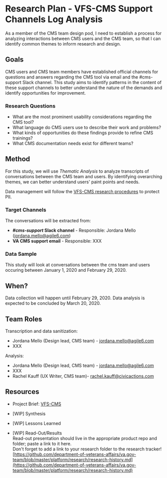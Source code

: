 # Research Plan - VFS-CMS Support Channels Log Analysis
As a member of the CMS team design pod, I need to establish a process for analyzing interactions between CMS users and the CMS team, so that I can identify common themes to inform research and design.	

## Goals	
CMS users and CMS team members have established official channels for questions and answers regarding the CMS tool via email and the #cms-support Slack channel. This study aims to identify patterns in the content of these support channels to better understand the nature of the demands and identify opportunities for improvement.

### Research Questions
- What are the most prominent usability considerations regarding the CMS tool?
- What language do CMS users use to describe their work and problems?
- What kinds of opportunities do these findings provide to refine CMS trainings?
- What CMS documentation needs exist for different teams?

## Method	
For this study, we will use _Thematic Analysis_ to analyze transcripts of conversations between the CMS team and users. By identifying overarching themes, we can better understand users' paint points and needs.

Data management will follow the [VFS-CMS research procedures](https://github.com/department-of-veterans-affairs/va.gov-team/tree/master/platform/cms/authoring-experience/research/research-procedures) to protect PII.

### Target Channels
The conversations will be extracted from:
* <b>_#cms-support_ Slack channel</b> - Responsible: Jordana Mello (jordana.mello@agile6.com)
* <b>VA CMS support email</b> - Responsible: XXX

### Data Sample
This study will look at conversations between the cms team and users occuring between January 1, 2020 and February 29, 2020.

## When? 	
Data collection will happen until February 29, 2020. Data analysis is expected to be concluded by March 20, 2020.
	
## Team Roles	
Transcription and data sanitization:
* Jordana Mello (Design lead, CMS team) - jordana.mello@agile6.com
* XXX

Analysis:
* Jordana Mello (Design lead, CMS team) - jordana.mello@agile6.com
* XXX
* Rachel Kauff (UX Writer, CMS team)- rachel.kauff@civicactions.com

## Resources	
* Project Brief: [VFS-CMS](https://github.com/department-of-veterans-affairs/va.gov-team/tree/master/platform/cms)

* [WIP] Synthesis	
	
* [WIP] Lessons Learned
	
* [WIP] Read-Out/Results	
Read-out presentation should live in the appropriate product repo and folder; paste a link to it here.	
Don't forget to add a link to your research folder to the research tracker! [https://github.com/department-of-veterans-affairs/va.gov-team/blob/master/platform/research/research-history.md](https://github.com/department-of-veterans-affairs/va.gov-team/blob/master/platform/research/research-history.md)
